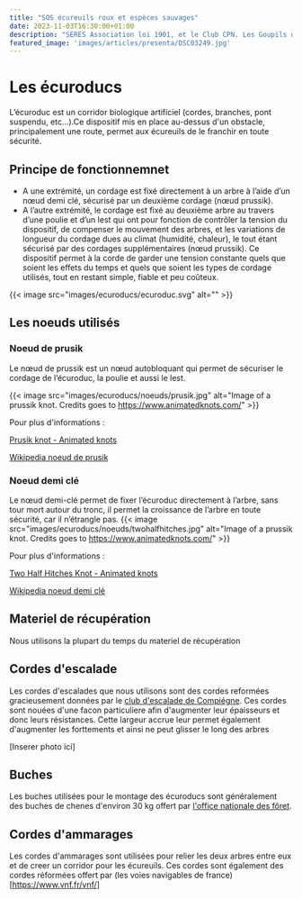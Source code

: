 ```yaml
---
title: "SOS écureuils roux et espèces sauvages"
date: 2023-11-03T16:30:00+01:00
description: "SERES Association loi 1901, et le Club CPN. Les Goupils d'Halatte"
featured_image: 'images/articles/presenta/DSC03249.jpg'
---
```


# Les écuroducs 
L’écuroduc est un corridor biologique artificiel (cordes, branches, pont suspendu, etc…).Ce dispositif mis en place au-dessus d'un obstacle, principalement une route, permet aux écureuils de le franchir en toute sécurité. 

## Principe de fonctionnemnet

- A une extrémité, un cordage est fixé directement à un arbre à l’aide d’un nœud demi clé, sécurisé par un deuxième cordage (nœud prussik).
- A l’autre extrémité, le cordage est fixé au deuxième arbre au travers d’une poulie et d’un lest qui ont pour fonction de contrôler la tension du dispositif, de compenser le mouvement des arbres, et les variations de longueur du cordage dues au climat (humidité, chaleur), le tout étant sécurisé par des cordages supplémentaires (nœud prussik). Ce dispositif permet à la corde de garder une tension constante quels que soient les effets du temps et quels que soient les types de cordage utilisés, tout en restant simple, fiable et peu coûteux.

{{< image src="images/ecuroducs/ecuroduc.svg" alt="" >}}

## Les noeuds utilisés
### Noeud de prusik 
Le nœud de prussik est un nœud autobloquant qui permet de sécuriser le cordage de l’écuroduc, la poulie et aussi le lest.

{{< image src="images/ecuroducs/noeuds/prusik.jpg" alt="Image of a prussik knot. Credits goes to https://www.animatedknots.com/" >}}

Pour plus d'informations :

[Prusik knot - Animated knots](https://www.animatedknots.com/prusik-knot)

[Wikipedia noeud de prusik](https://fr.wikipedia.org/wiki/N%C5%93ud_de_Prusik)

### Noeud demi clé
Le nœud demi-clé permet de fixer l’écuroduc directement à l’arbre, sans tour mort autour du tronc, il permet la croissance de l’arbre en toute sécurité, car il n’étrangle pas.
{{< image src="images/ecuroducs/noeuds/twohalfhitches.jpg" alt="Image of a prussik knot. Credits goes to https://www.animatedknots.com/" >}}

Pour plus d'informations :

[Two Half Hitches Knot - Animated knots](https://www.animatedknots.com/two-half-hitches-knot)

[Wikipedia noeud demi clé](https://fr.wikipedia.org/wiki/N%C5%93ud_d%27amarrage_%C3%A0_demi-cl%C3%A9s)

## Materiel de récupération
Nous utilisons la plupart du temps du materiel de récupération

## Cordes d'escalade 
Les cordes d'escalades que nous utilisons sont des cordes reformées gracieusement données par le [club d'escalade de Compiégne](https://agc-compiegne.fr/).
Ces cordes sont nouées d'une facon particuliere afin d'augmenter leur épaisseurs et donc leurs résistances. Cette largeur accrue leur permet également d'augmenter les forttements et ainsi ne peut glisser le long des arbres

[Inserer photo ici]

## Buches
Les buches utilisées pour le montage des écuroducs sont généralement des buches de chenes d'environ 30 kg offert par [l'office nationale des fôret](https://www.onf.fr/).

## Cordes d'ammarages
Les cordes d'ammarages sont utilisées pour relier les deux arbres entre eux et de creer un corridor pour les écureuils. Ces cordes sont également des cordes réformées offert par (les voies navigables de france)[https://www.vnf.fr/vnf/]